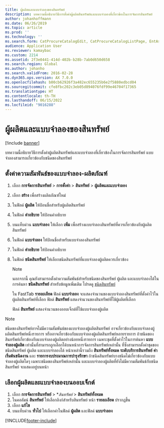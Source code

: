 ```yaml
---
title: ผู้ผลิตและแบบจำลองของสินทรัพย์
description: บทความนี้อธิบายวิธีการตั้งค่าผู้ผลิตสินทรัพย์และแบบจำลองที่เกี่ยวข้องในการจัดการสินทรัพย์
author: johanhoffmann
ms.date: 06/26/2019
ms.topic: article
ms.prod: ''
ms.technology: ''
ms.search.form: CatProcureCatalogEdit, CatProcureCatalogListPage, EntAssetProductLookup, EntAssetModelLookup, EntAssetProduct
audience: Application User
ms.reviewer: kamaybac
ms.custom: 2214
ms.assetid: 2f3e0441-414d-402b-b28b-7ab0d650d658
ms.search.region: Global
ms.author: johanho
ms.search.validFrom: 2016-02-28
ms.dyn365.ops.version: AX 7.0.0
ms.openlocfilehash: b00cb62926f3a482ec655235b6e2f5880edbcd04
ms.sourcegitcommit: cfe8fbc202c3eb05d894076fdf99e46704f17365
ms.translationtype: HT
ms.contentlocale: th-TH
ms.lasthandoff: 06/15/2022
ms.locfileid: "9016288"
---
```

# <a name="asset-manufacturers-and-models"></a>ผู้ผลิตและแบบจำลองของสินทรัพย์

[!include [banner](../../includes/banner.md)]

 

บทความนี้อธิบายวิธีการตั้งค่าผู้ผลิตสินทรัพย์และแบบจำลองที่เกี่ยวข้องในการจัดการสินทรัพย์ แบบจำลองสามารถเกี่ยวข้องกับชนิดของสินทรัพย์

## <a name="set-up-product-model-relations"></a>ตั้งค่าความสัมพันธ์ของแบบจำลอง-ผลิตภัณฑ์

1. เลือก **การจัดการสินทรัพย์** \> **การตั้งค่า** \> **สินทรัพย์** \> **ผู้ผลิตและแบบจำลอง**
2. เลือก **สร้าง** เพื่อสร้างผลิตภัณฑ์ใหม่
3. ในฟิลด์ **ผู้ผลิต** ให้ป้อนชื่อสำหรับผู้ผลิตสินทรัพย์
4. ในฟิลด์ **คำอธิบาย** ให้ป้อนคำอธิบาย
5. บนแท็บด่วน **แบบจำลอง** ให้เลือก **เพิ่ม** เพื่อสร้างแบบจำลองสินทรัพย์ที่ควรเกี่ยวข้องกับผู้ผลิตสินทรัพย์
6. ในฟิลด์ **แบบจำลอง** ให้ป้อนชื่อสำหรับแบบจำลองสินทรัพย์
7. ในฟิลด์ **คำอธิบาย** ให้ป้อนคำอธิบาย
8. ในฟิลด์ **ชนิดสินทรัพย์** ให้เลือกชนิดสินทรัพย์ที่แบบจำลองผู้ผลิตควรเกี่ยวข้อง

    > [!NOTE]
    > นอกจากนี้ คุณยังสามารถตั้งค่าความสัมพันธ์สำหรับชนิดของสินทรัพย์ ผู้ผลิต และแบบจำลองได้ในการค้นหา **ชนิดสินทรัพย์** สำหรับข้อมูลเพิ่มเติม โปรดดู [ชนิดสินทรัพย์](../setup-for-objects/object-types.md)

    ใน FastTab **รายละเอียด** ฟิลด์ **แบบจำลอง** จะแสดงจำนวนของแบบจำลองสินทรัพย์ที่ตั้งค่าไว้ในผู้ผลิตสินทรัพย์ที่เลือก ฟิลด์ **สินทรัพย์** แสดงจำนวนของสินทรัพย์ที่ใช้ผู้ผลิตที่เลือก
    
    ฟิลด์ **สินทรัพย์** แสดงจำนวนของออบเจ็กต์ที่ใช้แบบจำลองผู้ผลิต

> [!NOTE]
> ชนิดของสินทรัพย์อาจไม่มีความสัมพันธ์ของแบบจำลองผู้ผลิตสินทรัพย์ อาจเกี่ยวข้องกับแบบจำลองผู้ผลิตสินทรัพย์หนึ่งรายการ หรืออาจเกี่ยวข้องกับแบบจำลองผู้ผลิตสินทรัพย์หลายรายการ ถ้าชนิดของสินทรัพย์เกี่ยวข้องกับแบบจำลองผู้ผลิตอย่างน้อยหนึ่งรายการ เฉพาะชุดที่ตั้งค่าไว้ในการค้นหา **แบบจำลองผู้ผลิต** เท่านั้นที่สามารถถูกเลือกได้บนหน้าการจัดการสินทรัพย์เหล่านั้น ที่ซึ่งสามารถตั้งค่าชุดของชนิดสินทรัพย์ ผู้ผลิต และแบบจำลองได้ หน้าเหล่านี้รวมถึง **สินทรัพย์ทั้งหมด** **ระดับบริการสินทรัพย์** **ค่าเริ่มต้นชนิดงาน** และ **รายการงบประมาณการบำรุงรักษา** ถ้าชนิดสินทรัพย์บางชนิดไม่เกี่ยวข้องกับแบบจำลองผู้ผลิตใดๆ เฉพาะชนิดของสินทรัพย์เหล่านั้น และแบบจำลองผู้ผลิตที่ยังไม่มีความสัมพันธ์กับชนิดสินทรัพย์ จะแสดงอยู่บนหน้า

## <a name="select-a-manufacturer-and-model-on-an-object"></a>เลือกผู้ผลิตและแบบจำลองบนออบเจ็กต์

1. เลือก **การจัดการสินทรัพย์** \> **_สินทรัพย์_* \> **สินทรัพย์ทั้งหมด**
2. ในคอลัมน์ **สินทรัพย์** ให้เลือกลิงก์สำหรับสินทรัพย์ หน้า **รายละเอียด** ปรากฏขึ้น
3. เลือก **แก้ไข**
4. บนแท็บด่วน **ทั่วไป** ให้เลือกค่าในฟิลด์ **ผู้ผลิต** และฟิลด์ **แบบจำลอง**


[!INCLUDE[footer-include](../../../includes/footer-banner.md)]